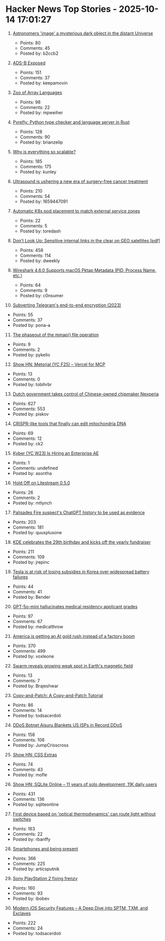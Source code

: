 # Hacker News Top Stories - 2025-10-14 17:01:27

1. [Astronomers 'image' a mysterious dark object in the distant Universe](https://www.mpg.de/25518363/1007-asph-astronomers-image-a-mysterious-dark-object-in-the-distant-universe-155031-x)
   - Points: 80
   - Comments: 45
   - Posted by: b2ccb2

2. [ADS-B Exposed](https://adsb.exposed/)
   - Points: 151
   - Comments: 37
   - Posted by: keepamovin

3. [Zoo of Array Languages](https://ktye.github.io/)
   - Points: 98
   - Comments: 22
   - Posted by: mpweiher

4. [Pyrefly: Python type checker and language server in Rust](https://pyrefly.org/?featured_on=talkpython)
   - Points: 128
   - Comments: 90
   - Posted by: brianzelip

5. [Why is everything so scalable?](https://www.stavros.io/posts/why-is-everything-so-scalable/)
   - Points: 185
   - Comments: 175
   - Posted by: kunley

6. [Ultrasound is ushering a new era of surgery-free cancer treatment](https://www.bbc.com/future/article/20251007-how-ultrasound-is-ushering-a-new-era-of-surgery-free-cancer-treatment)
   - Points: 210
   - Comments: 54
   - Posted by: 1659447091

7. [Automatic K8s pod placement to match external service zones](https://github.com/toredash/automatic-zone-placement)
   - Points: 22
   - Comments: 5
   - Posted by: toredash

8. [Don’t Look Up: Sensitive internal links in the clear on GEO satellites [pdf]](https://satcom.sysnet.ucsd.edu/docs/dontlookup_ccs25_fullpaper.pdf)
   - Points: 458
   - Comments: 114
   - Posted by: dweekly

9. [Wireshark 4.6.0 Supports macOS Pktap Metadata (PID, Process Name, etc.)](https://nuxx.net/blog/2025/10/14/wireshark-4-6-0-supports-macos-pktap-metadata-pid-process-name-etc/)
   - Points: 64
   - Comments: 9
   - Posted by: c0nsumer

10. [Subverting Telegram's end-to-end encryption (2023)](https://tosc.iacr.org/index.php/ToSC/article/view/10302)
   - Points: 55
   - Comments: 37
   - Posted by: pona-a

11. [The phaseout of the mmap() file operation](https://lwn.net/Articles/1038715/)
   - Points: 9
   - Comments: 2
   - Posted by: pykello

12. [Show HN: Metorial (YC F25) – Vercel for MCP](https://github.com/metorial/metorial)
   - Points: 13
   - Comments: 0
   - Posted by: tobihrbr

13. [Dutch government takes control of Chinese-owned chipmaker Nexperia](https://www.cnbc.com/2025/10/13/dutch-government-takes-control-of-chinese-owned-chipmaker-nexperia.html)
   - Points: 627
   - Comments: 553
   - Posted by: piskov

14. [CRISPR-like tools that finally can edit mitochondria DNA](https://www.nature.com/articles/d41586-025-03307-x)
   - Points: 69
   - Comments: 12
   - Posted by: ck2

15. [Kyber (YC W23) Is Hiring an Enterprise AE](https://www.ycombinator.com/companies/kyber/jobs/BQRRSrZ-enterprise-account-executive-ae)
   - Points: 1
   - Comments: undefined
   - Posted by: asontha

16. [Hold Off on Litestream 0.5.0](https://mtlynch.io/notes/hold-off-on-litestream-0.5.0/)
   - Points: 26
   - Comments: 2
   - Posted by: mtlynch

17. [Palisades Fire suspect's ChatGPT history to be used as evidence](https://www.rollingstone.com/culture/culture-news/chatgpt-palisades-fire-suspect-1235443216/)
   - Points: 203
   - Comments: 181
   - Posted by: quuxplusone

18. [KDE celebrates the 29th birthday and kicks off the yearly fundraiser](https://kde.org/fundraisers/yearend2025/)
   - Points: 211
   - Comments: 109
   - Posted by: jrepinc

19. [Tesla is at risk of losing subsidies in Korea over widespread battery failures](https://electrek.co/2025/10/14/tesla-is-at-risk-of-lossing-subsidies-in-korea-over-widespread-battery-failures/)
   - Points: 44
   - Comments: 41
   - Posted by: Bender

20. [GPT-5o-mini hallucinates medical residency applicant grades](https://www.thalamusgme.com/blogs/cortex-core-clerkship-grades-and-transcript-normalization)
   - Points: 97
   - Comments: 67
   - Posted by: medicalthrow

21. [America is getting an AI gold rush instead of a factory boom](https://www.washingtonpost.com/business/2025/10/13/manufacturing-artificial-intelligence/)
   - Points: 370
   - Comments: 499
   - Posted by: voxleone

22. [Swarm reveals growing weak spot in Earth's magnetic field](https://phys.org/news/2025-10-swarm-reveals-weak-earth-magnetic.html)
   - Points: 13
   - Comments: 7
   - Posted by: Brajeshwar

23. [Copy-and-Patch: A Copy-and-Patch Tutorial](https://transactional.blog/copy-and-patch/tutorial)
   - Points: 86
   - Comments: 14
   - Posted by: todsacerdoti

24. [DDoS Botnet Aisuru Blankets US ISPs in Record DDoS](https://krebsonsecurity.com/2025/10/ddos-botnet-aisuru-blankets-us-isps-in-record-ddos/)
   - Points: 158
   - Comments: 108
   - Posted by: JumpCrisscross

25. [Show HN: CSS Extras](https://github.com/sindresorhus/css-extras)
   - Points: 74
   - Comments: 43
   - Posted by: mofle

26. [Show HN: SQLite Online – 11 years of solo development, 11K daily users](https://sqliteonline.com/)
   - Points: 431
   - Comments: 136
   - Posted by: sqliteonline

27. [First device based on 'optical thermodynamics' can route light without switches](https://phys.org/news/2025-10-device-based-optical-thermodynamics-route.html)
   - Points: 163
   - Comments: 22
   - Posted by: rbanffy

28. [Smartphones and being present](https://herman.bearblog.dev/being-present/)
   - Points: 366
   - Comments: 225
   - Posted by: articsputnik

29. [Sony PlayStation 2 fixing frenzy](https://retrohax.net/sony-playstation-2-fixing-frenzy/)
   - Points: 160
   - Comments: 93
   - Posted by: ibobev

30. [Modern iOS Security Features – A Deep Dive into SPTM, TXM, and Exclaves](https://arxiv.org/abs/2510.09272)
   - Points: 222
   - Comments: 24
   - Posted by: todsacerdoti

